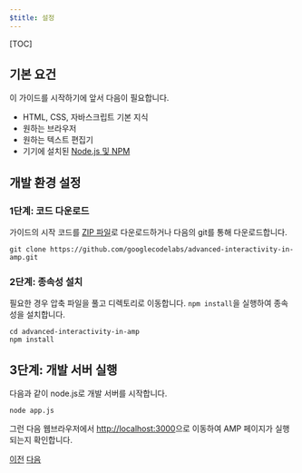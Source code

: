 ```yaml
---
$title: 설정
---
```


[TOC]

## 기본 요건

이 가이드를 시작하기에 앞서 다음이 필요합니다.

- HTML, CSS, 자바스크립트 기본 지식
- 원하는 브라우저
- 원하는 텍스트 편집기
- 기기에 설치된 [Node.js 및 NPM](https://docs.npmjs.com/getting-started/installing-node)

## 개발 환경 설정

### 1단계: 코드 다운로드

가이드의 시작 코드를 [ZIP 파일](https://github.com/googlecodelabs/advanced-interactivity-in-amp/archive/master.zip)로 다운로드하거나 다음의 git를 통해 다운로드합니다.

```shell
git clone https://github.com/googlecodelabs/advanced-interactivity-in-amp.git
```

### 2단계: 종속성 설치

필요한 경우 압축 파일을 풀고 디렉토리로 이동합니다. `npm install`을 실행하여 종속성을 설치합니다.

```shell
cd advanced-interactivity-in-amp
npm install
```


## 3단계: 개발 서버 실행

다음과 같이 node.js로 개발 서버를 시작합니다.

```shell
node app.js
```

그런 다음 웹브라우저에서 <a href="http://localhost:3000">http://localhost:3000</a>으로 이동하여 AMP 페이지가 실행되는지 확인합니다.

<div class="prev-next-buttons">
  <a class="button prev-button" href="{{g.doc('/content/amp-dev/documentation/guides-and-tutorials/develop/interactivity/index.md', locale=doc.locale).url.path}}"><span class="arrow-prev">이전</span></a>
  <a class="button next-button" href="{{g.doc('/content/amp-dev/documentation/guides-and-tutorials/develop/interactivity/get-familiar.md', locale=doc.locale).url.path}}"><span class="arrow-next">다음</span></a>
</div>
